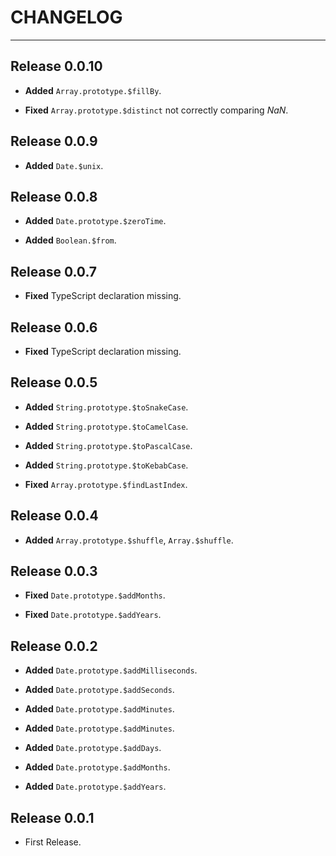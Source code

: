 ﻿# CHANGELOG

---

## Release 0.0.10

-   **Added** `Array.prototype.$fillBy`.

-   **Fixed** `Array.prototype.$distinct` not correctly comparing _NaN_.

## Release 0.0.9

-   **Added** `Date.$unix`.

## Release 0.0.8

-   **Added** `Date.prototype.$zeroTime`.

-   **Added** `Boolean.$from`.

## Release 0.0.7

-   **Fixed** TypeScript declaration missing.

## Release 0.0.6

-   **Fixed** TypeScript declaration missing.

## Release 0.0.5

-   **Added** `String.prototype.$toSnakeCase`.

-   **Added** `String.prototype.$toCamelCase`.

-   **Added** `String.prototype.$toPascalCase`.

-   **Added** `String.prototype.$toKebabCase`.

-   **Fixed** `Array.prototype.$findLastIndex`.

## Release 0.0.4

-   **Added** `Array.prototype.$shuffle`, `Array.$shuffle`.

## Release 0.0.3

-   **Fixed** `Date.prototype.$addMonths`.

-   **Fixed** `Date.prototype.$addYears`.

## Release 0.0.2

-   **Added** `Date.prototype.$addMilliseconds`.

-   **Added** `Date.prototype.$addSeconds`.

-   **Added** `Date.prototype.$addMinutes`.

-   **Added** `Date.prototype.$addMinutes`.

-   **Added** `Date.prototype.$addDays`.

-   **Added** `Date.prototype.$addMonths`.

-   **Added** `Date.prototype.$addYears`.

## Release 0.0.1

-   First Release.
